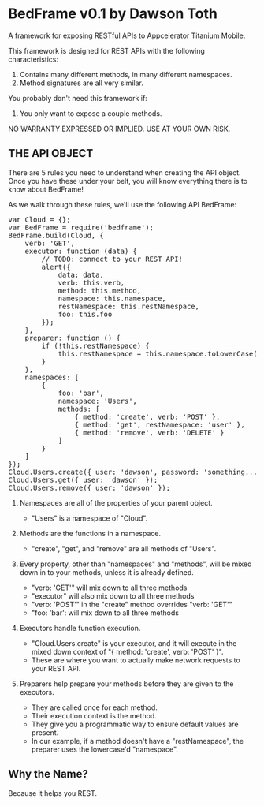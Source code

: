 # BedFrame v0.1 by Dawson Toth
A framework for exposing RESTful APIs to Appcelerator Titanium Mobile.

This framework is designed for REST APIs with the following characteristics:

1. Contains many different methods, in many different namespaces.
2. Method signatures are all very similar.
 

You probably don't need this framework if:

1. You only want to expose a couple methods.


NO WARRANTY EXPRESSED OR IMPLIED. USE AT YOUR OWN RISK.


## THE API OBJECT

 There are 5 rules you need to understand when creating the API object. Once you have these under your belt, you will
 know everything there is to know about BedFrame!

 As we walk through these rules, we'll use the following API BedFrame:

<pre>
var Cloud = {};
var BedFrame = require('bedframe');
BedFrame.build(Cloud, {
	verb: 'GET',
	executor: function (data) {
		// TODO: connect to your REST API!
		alert({
			data: data,
			verb: this.verb,
			method: this.method,
			namespace: this.namespace,
			restNamespace: this.restNamespace,
			foo: this.foo
		});
	},
	preparer: function () {
		if (!this.restNamespace) {
			this.restNamespace = this.namespace.toLowerCase();
		}
	},
	namespaces: [
		{
			foo: 'bar',
			namespace: 'Users',
			methods: [
				{ method: 'create', verb: 'POST' },
				{ method: 'get', restNamespace: 'user' },
				{ method: 'remove', verb: 'DELETE' }
			]
		}
	]
});
Cloud.Users.create({ user: 'dawson', password: 'something... sneaky...' });
Cloud.Users.get({ user: 'dawson' });
Cloud.Users.remove({ user: 'dawson' });
</pre>

1. Namespaces are all of the properties of your parent object.
    - "Users" is a namespace of "Cloud".
    
2. Methods are the functions in a namespace.
    - "create", "get", and "remove" are all methods of "Users".
 
3. Every property, other than "namespaces" and "methods", will be mixed down in to your methods, unless it is already defined.
    - "verb: 'GET'" will mix down to all three methods
    - "executor" will also mix down to all three methods
    - "verb: 'POST'" in the "create" method overrides "verb: 'GET'"
    - "foo: 'bar': will mix down to all three methods
    
4. Executors handle function execution.
    - "Cloud.Users.create" is your executor, and it will execute in the mixed down context of "{ method: 'create', verb: 'POST' }".
    - These are where you want to actually make network requests to your REST API.
 
5. Preparers help prepare your methods before they are given to the executors.
    - They are called once for each method.
    - Their execution context is the method.
    - They give you a programmatic way to ensure default values are present.
    - In our example, if a method doesn't have a "restNamespace", the preparer uses the lowercase'd "namespace".
    
## Why the Name?

Because it helps you REST.
